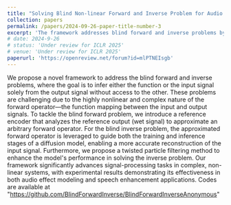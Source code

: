 ```yaml
---
title: "Solving Blind Non-linear Forward and Inverse Problem for Audio Applications"
collection: papers
permalink: /papers/2024-09-26-paper-title-number-3
excerpt: 'The framework addresses blind forward and inverse problems by using a reference encoder to approximate the nonlinear forward operator in a diffusion model, combined with twisted particle filtering for enhanced signal reconstruction.'
# date: 2024-9-26
# status: 'Under review for ICLR 2025'
# venue: 'Under review for ICLR 2025'
paperurl: 'https://openreview.net/forum?id=mlPTNEIsgb'
---
```


We propose a novel framework to address the blind forward and inverse problems, where the goal is to infer either the function or the input signal solely from the output signal without access to the other. These problems are challenging due to the highly nonlinear and complex nature of the forward operator—the function mapping between the input and output signals. To tackle the blind forward problem, we introduce a reference encoder that analyzes the reference output (wet signal) to approximate an arbitrary forward operator. For the blind inverse problem, the approximated forward operator is leveraged to guide both the training and inference stages of a diffusion model, enabling a more accurate reconstruction of the input signal. Furthermore, we propose a twisted particle filtering method to enhance the model's performance in solving the inverse problem. Our framework significantly advances signal-processing tasks in complex, non-linear systems, with experimental results demonstrating its effectiveness in both audio effect modeling and speech enhancement applications. Codes are available at "https://github.com/BlindForwardInverse/BlindForwardInverseAnonymous"
